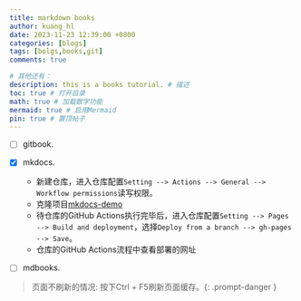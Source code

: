 ```yaml
---
title: markdown books
author: kuang_hl 
date: 2023-11-23 12:39:00 +0800
categories: [blogs]
tags: [bolgs,books,git]
comments: true

# 其他还有：
description: this is a books tutorial. # 描述
toc: true # 打开目录
math: true # 加载数学功能
mermaid: true # 启用Mermaid
pin: true # 置顶帖子
---
```



- [ ] gitbook.
- [x] mkdocs.
  - 新建仓库，进入仓库配置`Setting --> Actions --> General --> Workflow permissions`读写权限。
  - 克隆项目[mkdocs-demo](https://github.com/kuanghl/mkdocs-demo.git)
  - 待仓库的GitHub Actions执行完毕后，进入仓库配置`Setting --> Pages --> Build and deployment`，选择`Deploy from a branch --> gh-pages --> Save`。
  - 仓库的GitHub Actions流程中查看部署的网址
    
- [ ] mdbooks.

> 页面不刷新的情况: 按下Ctrl + F5刷新页面缓存。{: .prompt-danger }
